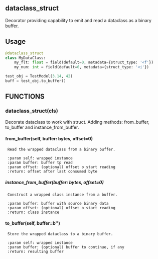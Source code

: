 ## dataclass_struct

Decorator providing capability to emit and read a dataclass as a binary buffer.

## Usage 
```python
@dataclass_struct
class MyDataClass:
    my_flt: float = field(default=0, metadata={struct_type: '<f'})
    my_num: int = field(default=0, metadata={struct_type: '<i'})

test_obj = TestModel(3.14, 42)
buff = test_obj.to_buffer()
``` 

## FUNCTIONS
### dataclass_struct(cls)

Decorate dataclass to work with struct.
Adding methods: from_buffer, to_buffer and instance_from_buffer.

 
#### from_buffer(self, buffer: bytes, offset=0)
     Read the wrapped dataclass from a binary buffer.
          
     :param self: wrapped instance
     :param buffer: buffer tp read
     :param offset: (optional) offset o start reading
     :return: offset after last consumed byte
       
##### instance_from_buffer(buffer: bytes, offset=0)
     Construct a wrapped class instance from a buffer.
           
     :param buffer: buffer with source binary data
     :param offset: (optional) offset o start reading
     :return: class instance
     
#### to_buffer(self, buffer=b'')
     Store the wrapped dataclass to a binary buffer.
           
     :param self: wrapped instance
     :param buffer: (optional) buffer to continue, if any
     :return: resulting buffer

